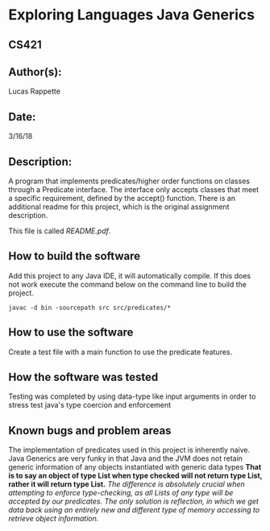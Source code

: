 #  Exploring Languages Java Generics
## CS421

## Author(s):

Lucas Rappette

## Date:

3/16/18


## Description:

A program that implements predicates/higher order functions on classes through a Predicate interface.
The interface only accepts classes that meet a specific requirement, defined by the accept() function.
There is an additional readme for this project, which is the original assignment description.

This file is called _README.pdf_.


## How to build the software

Add this project to any Java IDE, it will automatically compile.
If this does not work execute the command below on the command line to build the project.

```
javac -d bin -sourcepath src src/predicates/*
```


## How to use the software

Create a test file with a main function to use the predicate features.

## How the software was tested

Testing was completed by using data-type like input arguments in order to stress
test java's type coercion and enforcement 


## Known bugs and problem areas

The implementation of predicates used in this project is inherently naive.
Java Generics are very funky in that Java and the JVM does not retain generic information of any objects instantiated with generic data types
__That is to say an object of type List<SomeClassKnown> when type checked will not return type List<SomeClassKnown>, rather it will return type List.__
_The difference is absolutely crucial when attempting to enforce type-checking, as all Lists of any type will be accepted by our predicates._
_The only solution is reflection, in which we get data back using an entirely new and different type of memory accessing to retrieve object information._